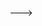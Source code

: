 <!--
- 👋 Hi, I’m @sarawilson314
- 👀 I’m interested in applying data science techniques to organize and analyze environmental datasets
- 🌱 I’m currently learning Python
- 💞️ I’m looking to collaborate on environmental data analysis projects
- 📫 contactsarawilson@gmail.com 

<!---
sarawilson314/sarawilson314 is a ✨ special ✨ repository because its `README.md` (this file) appears on your GitHub profile.
You can click the Preview link to take a look at your changes.
--->
--->
